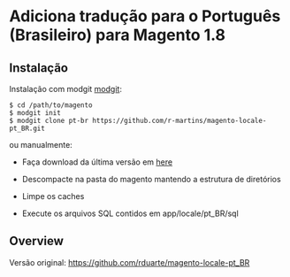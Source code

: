 # Adiciona tradução para o Português (Brasileiro) para Magento 1.8

## Instalação

Instalação com modgit [modgit](https://github.com/jreinke/modgit):

    $ cd /path/to/magento
    $ modgit init
    $ modgit clone pt-br https://github.com/r-martins/magento-locale-pt_BR.git

ou manualmente:

* Faça download da última versão em [here](https://github.com/r-martins/magento-locale-pt_BR/downloads)
* Descompacte na pasta do magento mantendo a estrutura de diretórios
* Limpe os caches

* Execute os arquivos SQL contidos em app/locale/pt_BR/sql

## Overview

Versão original: https://github.com/rduarte/magento-locale-pt_BR

